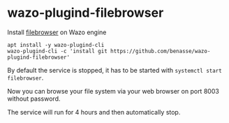 # wazo-plugind-filebrowser

Install [filebrowser](https://github.com/filebrowser/filebrowser) on Wazo engine

```
apt install -y wazo-plugind-cli
wazo-plugind-cli -c 'install git https://github.com/benasse/wazo-plugind-filebrowser'
```

By default the service is stopped, it has to be started with `systemctl start filebrowser`.

Now you can browse your file system via your web browser on port 8003 without password.

The service will run for 4 hours and then automatically stop.
